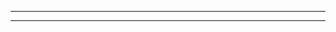 ________________________________________________________________________________
________________________________________________________________________________











